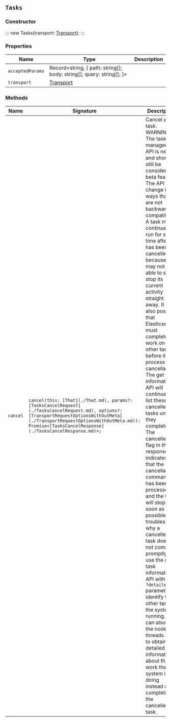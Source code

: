 ## `Tasks`

### Constructor

:::
new Tasks(transport: [Transport](./Transport.md));
:::

### Properties

| Name | Type | Description |
| - | - | - |
| `acceptedParams` | Record<string, { path: string[]; body: string[]; query: string[]; }> | &nbsp; |
| `transport` | [Transport](./Transport.md) | &nbsp; |

### Methods

| Name | Signature | Description |
| - | - | - |
| `cancel` | `cancel(this: [That](./That.md), params?: [TasksCancelRequest](./TasksCancelRequest.md), options?: [TransportRequestOptionsWithOutMeta](./TransportRequestOptionsWithOutMeta.md)): Promise<[TasksCancelResponse](./TasksCancelResponse.md)>;` | Cancel a task. WARNING: The task management API is new and should still be considered a beta feature. The API may change in ways that are not backwards compatible. A task may continue to run for some time after it has been cancelled because it may not be able to safely stop its current activity straight away. It is also possible that Elasticsearch must complete its work on other tasks before it can process the cancellation. The get task information API will continue to list these cancelled tasks until they complete. The cancelled flag in the response indicates that the cancellation command has been processed and the task will stop as soon as possible. To troubleshoot why a cancelled task does not complete promptly, use the get task information API with the `?detailed` parameter to identify the other tasks the system is running. You can also use the node hot threads API to obtain detailed information about the work the system is doing instead of completing the cancelled task. || `cancel` | `cancel(this: [That](./That.md), params?: [TasksCancelRequest](./TasksCancelRequest.md), options?: [TransportRequestOptionsWithMeta](./TransportRequestOptionsWithMeta.md)): Promise<[TransportResult](./TransportResult.md)<[TasksCancelResponse](./TasksCancelResponse.md), unknown>>;` | &nbsp; || `cancel` | `cancel(this: [That](./That.md), params?: [TasksCancelRequest](./TasksCancelRequest.md), options?: [TransportRequestOptions](./TransportRequestOptions.md)): Promise<[TasksCancelResponse](./TasksCancelResponse.md)>;` | &nbsp; || `get` | `get(this: [That](./That.md), params: [TasksGetRequest](./TasksGetRequest.md), options?: [TransportRequestOptionsWithOutMeta](./TransportRequestOptionsWithOutMeta.md)): Promise<[TasksGetResponse](./TasksGetResponse.md)>;` | Get task information. Get information about a task currently running in the cluster. WARNING: The task management API is new and should still be considered a beta feature. The API may change in ways that are not backwards compatible. If the task identifier is not found, a 404 response code indicates that there are no resources that match the request. || `get` | `get(this: [That](./That.md), params: [TasksGetRequest](./TasksGetRequest.md), options?: [TransportRequestOptionsWithMeta](./TransportRequestOptionsWithMeta.md)): Promise<[TransportResult](./TransportResult.md)<[TasksGetResponse](./TasksGetResponse.md), unknown>>;` | &nbsp; || `get` | `get(this: [That](./That.md), params: [TasksGetRequest](./TasksGetRequest.md), options?: [TransportRequestOptions](./TransportRequestOptions.md)): Promise<[TasksGetResponse](./TasksGetResponse.md)>;` | &nbsp; || `list` | `list(this: [That](./That.md), params?: [TasksListRequest](./TasksListRequest.md), options?: [TransportRequestOptionsWithOutMeta](./TransportRequestOptionsWithOutMeta.md)): Promise<[TasksListResponse](./TasksListResponse.md)>;` | Get all tasks. Get information about the tasks currently running on one or more nodes in the cluster. WARNING: The task management API is new and should still be considered a beta feature. The API may change in ways that are not backwards compatible. **Identifying running tasks** The `X-Opaque-Id header`, when provided on the HTTP request header, is going to be returned as a header in the response as well as in the headers field for in the task information. This enables you to track certain calls or associate certain tasks with the client that started them. For example: ``` curl -i -H "X-Opaque-Id: 123456" "http://localhost:9200/_tasks?group_by=parents" ``` The API returns the following result: ``` HTTP/1.1 200 OK X-Opaque-Id: 123456 content-type: application/json; charset=UTF-8 content-length: 831 { "tasks" : { "u5lcZHqcQhu-rUoFaqDphA:45" : { "node" : "u5lcZHqcQhu-rUoFaqDphA", "id" : 45, "type" : "transport", "action" : "cluster:monitor/tasks/lists", "start_time_in_millis" : 1513823752749, "running_time_in_nanos" : 293139, "cancellable" : false, "headers" : { "X-Opaque-Id" : "123456" } , "children" : [ { "node" : "u5lcZHqcQhu-rUoFaqDphA", "id" : 46, "type" : "direct", "action" : "cluster:monitor/tasks/lists[n]", "start_time_in_millis" : 1513823752750, "running_time_in_nanos" : 92133, "cancellable" : false, "parent_task_id" : "u5lcZHqcQhu-rUoFaqDphA:45", "headers" : { "X-Opaque-Id" : "123456" } } ] } } } ``` In this example, `X-Opaque-Id: 123456` is the ID as a part of the response header. The `X-Opaque-Id` in the task `headers` is the ID for the task that was initiated by the REST request. The `X-Opaque-Id` in the children `headers` is the child task of the task that was initiated by the REST request. || `list` | `list(this: [That](./That.md), params?: [TasksListRequest](./TasksListRequest.md), options?: [TransportRequestOptionsWithMeta](./TransportRequestOptionsWithMeta.md)): Promise<[TransportResult](./TransportResult.md)<[TasksListResponse](./TasksListResponse.md), unknown>>;` | &nbsp; || `list` | `list(this: [That](./That.md), params?: [TasksListRequest](./TasksListRequest.md), options?: [TransportRequestOptions](./TransportRequestOptions.md)): Promise<[TasksListResponse](./TasksListResponse.md)>;` | &nbsp; |